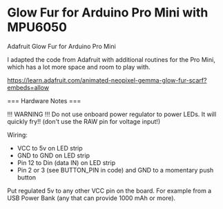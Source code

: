 # Glow Fur for Arduino Pro Mini with MPU6050

Adafruit Glow Fur for Arduino Pro Mini

I adapted the code from Adafruit with additional routines for the Pro Mini, which has a lot more space and room to play with.

https://learn.adafruit.com/animated-neopixel-gemma-glow-fur-scarf?embeds=allow

=== Hardware Notes ===

!!! WARNING !!! Do not use onboard power regulator to power LEDs. It will quickly fry!!  (don't use the RAW pin for voltage input!)

Wiring:
- VCC to 5v on LED strip
- GND to GND on LED strip
- Pin 12 to Din (data IN) on LED strip
- Pin 2 or 3 (see BUTTON_PIN in code) and GND to a momentary push button

Put regulated 5v to any other VCC pin on the board. For example from a USB Power Bank (any that can provide 1000 mAh or more).
